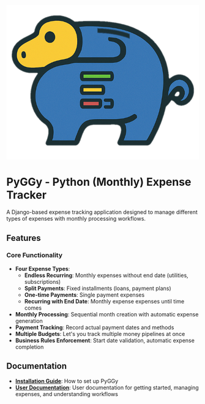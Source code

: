 ![PyGGy Logo](docs/img/logo.png)

# PyGGy - Python (Monthly) Expense Tracker

A Django-based expense tracking application designed to manage different types of
expenses with monthly processing workflows.

## Features

### Core Functionality

- **Four Expense Types**:
  - **Endless Recurring**: Monthly expenses without end date (utilities, subscriptions)
  - **Split Payments**: Fixed installments (loans, payment plans)
  - **One-time Payments**: Single payment expenses
  - **Recurring with End Date**: Monthly expense expenses until time comes
- **Monthly Processing**: Sequential month creation with automatic expense generation
- **Payment Tracking**: Record actual payment dates and methods
- **Multiple Budgets**: Let's you track multiple money pipelines at once
- **Business Rules Enforcement**: Start date validation, automatic expense completion

## Documentation

- **[Installation Guide](docs/installation.md)**: How to set up PyGGy
- **[User Documentation](docs/README.md)**: User documentation for getting started, managing expenses, and understanding workflows
